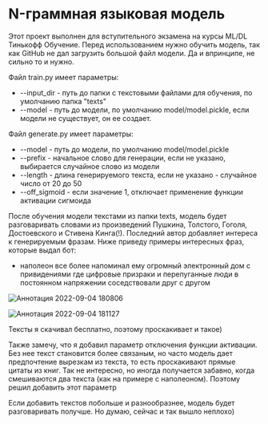 # N-граммная языковая модель 
Этот проект выполнен для вступительного экзамена на курсы ML/DL Тинькофф Обучение.
Перед использованием нужно обучить модель, так как GitHub не дал загрузить большой файл модели. Да и впринципе, не сильно то и нужно.

Файл train.py имеет параметры:
  - --input_dir - путь до папки с текстовыми файлами для обучения, по умолчанию папка "texts"
  - --model - путь до модели, по умолчанию model/model.pickle, если модели не существует, он ее создает.

Файл generate.py имеет параметры:
  - --model - путь до модели, по умолчанию model/model.pickle
  - --prefix - начальное слово для генерации, если не указано, выбирается случайное слово из модели
  - --length - длина генерируемого текста, если не указано - случайное число от 20 до 50
  - --off_sigmoid - если значение 1, отключает применение функции активации сигмоида
  
После обучения модели текстами из папки texts, модель будет разговаривать словами из произведений Пушкина, Толстого, Гоголя, Достоевского и Стивена Кинга(!). Последний автор добавляет интереса к генерируемым фразам. Ниже приведу примеры интересных фраз, которые выдал бот:
   - наполеон все более напоминал ему огромный электронный дом с привидениями где цифровые призраки и перепуганные люди в постоянном напряжении соседствовали друг с другом
   
   ![Аннотация 2022-09-04 180806](https://user-images.githubusercontent.com/44606552/188836983-37bd2071-5a60-42cd-93f8-8b1d93eb5adb.jpg)
   
   ![Аннотация 2022-09-04 181127](https://user-images.githubusercontent.com/44606552/188837083-8e3511a5-1e45-431a-9796-91e29e28ae01.jpg)
   
Тексты я скачивал бесплатно, поэтому проскакивает и такое)

Также замечу, что я добавил параметр отключения функции активации. Без нее текст становится более связаным, но часто модель дает предпочтение вырезкам из текста, то есть проскакивают прямые цитаты из книг. Так не интересно, но иногда получается забавно, когда смешиваются два текста (как на примере с наполеоном). Поэтому решил добавить этот параметр

Если добавить текстов побольше и разнообразнее, модель будет разговаривать получше. Но думаю, сейчас и так вышло неплохо)
